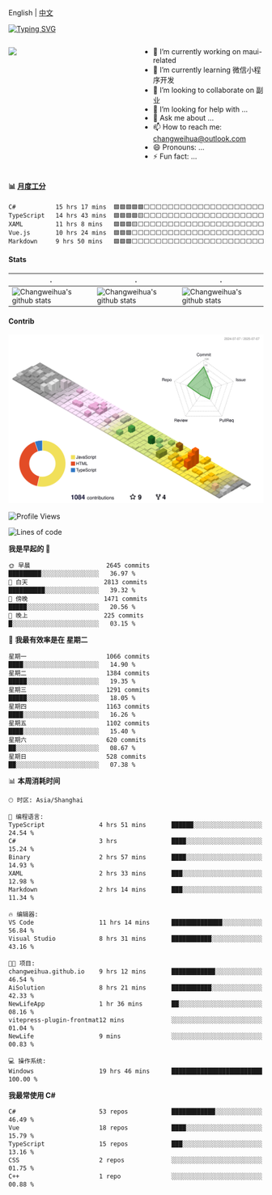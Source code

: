 English | [中文](README_CN.md)

[![Typing SVG](https://readme-typing-svg.herokuapp.com?color=%2336BCF7&center=true&vCenter=true&width=600&lines=Hi+there+👋,+I+am+Chang+Weihua;+Welcome+to+My+Profile!;Over+9+years+of+programming+experience;Always+learning+new+things+)](https://git.io/typing-svg)

<div style="display: grid;gap: 20px;grid-template-columns: repeat(auto-fit, minmax(240px, 1fr));">

[<img src="https://github-readme-stats.vercel.app/api?username=changweihua&show_icons=true&locale=cn" />](https://metrics.lecoq.io/changweihua#gh-light-mode-only)

<div>

- 🔭 I’m currently working on maui-related
- 🌱 I’m currently learning 微信小程序开发
- 👯 I’m looking to collaborate on 副业
- 🤔 I’m looking for help with ...
- 💬 Ask me about ...
- 📫 How to reach me: changweihua@outlook.com
- 😄 Pronouns: ...
- ⚡ Fun fact: ...

</div>

</div>

#### :bar_chart: [月度工分](https://github.com/changweihua/wakapi)

<!--START_SECTION:wakao-->

```txt
C#           15 hrs 17 mins  🟩🟩🟩🟩🟩⬜⬜⬜⬜⬜⬜⬜⬜⬜⬜⬜⬜⬜⬜⬜⬜⬜⬜⬜⬜   19.06 %
TypeScript   14 hrs 43 mins  🟩🟩🟩🟩🟨⬜⬜⬜⬜⬜⬜⬜⬜⬜⬜⬜⬜⬜⬜⬜⬜⬜⬜⬜⬜   18.35 %
XAML         11 hrs 8 mins   🟩🟩🟩🟨⬜⬜⬜⬜⬜⬜⬜⬜⬜⬜⬜⬜⬜⬜⬜⬜⬜⬜⬜⬜⬜   13.88 %
Vue.js       10 hrs 24 mins  🟩🟩🟩⬜⬜⬜⬜⬜⬜⬜⬜⬜⬜⬜⬜⬜⬜⬜⬜⬜⬜⬜⬜⬜⬜   12.98 %
Markdown     9 hrs 50 mins   🟩🟩🟩⬜⬜⬜⬜⬜⬜⬜⬜⬜⬜⬜⬜⬜⬜⬜⬜⬜⬜⬜⬜⬜⬜   12.26 %
```

<!--END_SECTION:wakao-->

#### Stats ####


| .                                                                                                                                            | .                                                                                                                                      | .                                                                                                                                                     |
| -------------------------------------------------------------------------------------------------------------------------------------------- | -------------------------------------------------------------------------------------------------------------------------------------- | ----------------------------------------------------------------------------------------------------------------------------------------------------- |
| ![Changweihua's github stats](https://github-readme-stats.vercel.app/api?username=changweihua&show_icons=true&theme=radical&hide_title=true) | ![Changweihua's github stats](https://github-readme-stats.vercel.app/api/top-langs/?username=changweihua&theme=radical&layout=compact) | ![Changweihua's github stats](https://github-readme-stats.vercel.app/api?username=changweihua&show_icons=true&theme=radical&include_all_commits=true) |


#### Contrib ####

<!--   profile-green-animate -->
![](./profile-3d-contrib/profile-south-season-animate.svg)

<!--START_SECTION:waka-->
![Profile Views](http://img.shields.io/badge/%E4%B8%AA%E4%BA%BA%E8%B5%84%E6%96%99%E8%A7%82%E7%9C%8B%E6%AC%A1%E6%95%B0-9-blue)

![Lines of code](https://img.shields.io/badge/%E4%BB%8E%E3%80%8CHello%20World%E3%80%8D%E8%B5%B7%E6%88%91%E5%B7%B2%E7%BB%8F%E5%86%99%E4%BA%86-24.3%20million%20%E8%A1%8C%E4%BB%A3%E7%A0%81-blue)

**我是早起的 🐤** 

```text
🌞 早晨                     2645 commits        █████████░░░░░░░░░░░░░░░░   36.97 % 
🌆 白天                     2813 commits        ██████████░░░░░░░░░░░░░░░   39.32 % 
🌃 傍晚                     1471 commits        █████░░░░░░░░░░░░░░░░░░░░   20.56 % 
🌙 晚上                     225 commits         █░░░░░░░░░░░░░░░░░░░░░░░░   03.15 % 
```
📅 **我最有效率是在 星期二** 

```text
星期一                      1066 commits        ████░░░░░░░░░░░░░░░░░░░░░   14.90 % 
星期二                      1384 commits        █████░░░░░░░░░░░░░░░░░░░░   19.35 % 
星期三                      1291 commits        █████░░░░░░░░░░░░░░░░░░░░   18.05 % 
星期四                      1163 commits        ████░░░░░░░░░░░░░░░░░░░░░   16.26 % 
星期五                      1102 commits        ████░░░░░░░░░░░░░░░░░░░░░   15.40 % 
星期六                      620 commits         ██░░░░░░░░░░░░░░░░░░░░░░░   08.67 % 
星期日                      528 commits         ██░░░░░░░░░░░░░░░░░░░░░░░   07.38 % 
```


📊 **本周消耗时间** 

```text
🕑︎ 时区: Asia/Shanghai

💬 编程语言: 
TypeScript               4 hrs 51 mins       ██████░░░░░░░░░░░░░░░░░░░   24.54 % 
C#                       3 hrs               ████░░░░░░░░░░░░░░░░░░░░░   15.24 % 
Binary                   2 hrs 57 mins       ████░░░░░░░░░░░░░░░░░░░░░   14.93 % 
XAML                     2 hrs 33 mins       ███░░░░░░░░░░░░░░░░░░░░░░   12.98 % 
Markdown                 2 hrs 14 mins       ███░░░░░░░░░░░░░░░░░░░░░░   11.34 % 

🔥 编辑器: 
VS Code                  11 hrs 14 mins      ██████████████░░░░░░░░░░░   56.84 % 
Visual Studio            8 hrs 31 mins       ███████████░░░░░░░░░░░░░░   43.16 % 

🐱‍💻 项目: 
changweihua.github.io    9 hrs 12 mins       ████████████░░░░░░░░░░░░░   46.54 % 
AiSolution               8 hrs 21 mins       ███████████░░░░░░░░░░░░░░   42.33 % 
NewLifeApp               1 hr 36 mins        ██░░░░░░░░░░░░░░░░░░░░░░░   08.16 % 
vitepress-plugin-frontmat12 mins             ░░░░░░░░░░░░░░░░░░░░░░░░░   01.04 % 
NewLife                  9 mins              ░░░░░░░░░░░░░░░░░░░░░░░░░   00.83 % 

💻 操作系统: 
Windows                  19 hrs 46 mins      █████████████████████████   100.00 % 
```

**我最常使用 C#** 

```text
C#                       53 repos            ████████████░░░░░░░░░░░░░   46.49 % 
Vue                      18 repos            ████░░░░░░░░░░░░░░░░░░░░░   15.79 % 
TypeScript               15 repos            ███░░░░░░░░░░░░░░░░░░░░░░   13.16 % 
CSS                      2 repos             ░░░░░░░░░░░░░░░░░░░░░░░░░   01.75 % 
C++                      1 repo              ░░░░░░░░░░░░░░░░░░░░░░░░░   00.88 % 
```




<!--END_SECTION:waka-->


<!-- ![](assets/Bottom_down.svg) -->
